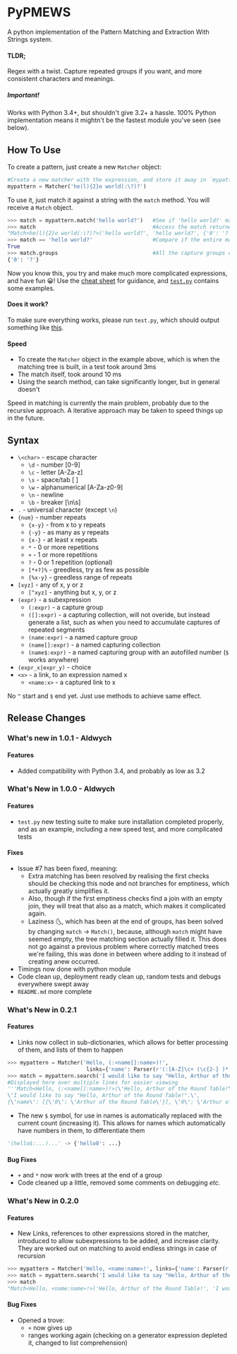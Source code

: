 # PyPMEWS
A python implementation of the Pattern Matching and Extraction With Strings system.

#### TLDR;
Regex with a twist. Capture repeated groups if you want, and more consistent characters and meanings.

##### Important!
Works with Python 3.4+, but shouldn't give 3.2+ a hassle. 100% Python implementation means it mightn't be the fastest module you've seen (see below).

## How To Use
To create a pattern, just create a new `Matcher` object:

```python
#Create a new matcher with the expression, and store it away in `mypattern` for later use
mypattern = Matcher('he(l){2}o world(:\?)?') 
```

To use it, just match it against a string with the `match` method. You will receive a `Match` object.
```python
>>> match = mypattern.match('hello world?')   #See if 'hello world?' matches the expression
>>> match                                     #Access the match returned
"Match<he(l){2}o world(:\?)?>('hello world?', 'hello world?', {'0': '?'})"
>>> match == 'hello world?'                   #Compare if the entire match found is 'helloworld?'
True
>>> match.groups                              #All the capture groups collected
{'0': '?'}
```

Now you know this, you try and make much more complicated expressions, and have fun :grinning:! Use the [cheat sheet](#syntax) for guidance, and [`test.py`](test.py) contains some examples.

#### Does it work?
To make sure everything works, please run `test.py`, which should output something like [this](testresults.md).

#### Speed
* To create the `Matcher` object in the example above, which is when the matching tree is built, in a test took around 3ms
* The match itself, took around 10 ms
* Using the search method, can take significantly longer, but in general doesn't

Speed in matching is currently the main problem, probably due to the recursive approach. A iterative approach may be taken to speed things up in the future.

## Syntax
* `\<char>` - escape character
  * `\d` - number [0-9]
  * `\c` - letter [A-Za-z]
  * `\s` - space/tab [  ]
  * `\w` - alphanumerical [A-Za-z0-9]
  * `\n` - newline
  * `\b` - breaker [\n\s] 
* `.` - universal character (except `\n`)
* `{num}` - number repeats
  * `{x-y}` - from x to y repeats
  * `{-y}` - as many as y repeats
  * `{x-}` - at least x repeats
  * `*` - 0 or more repetitions
  * `+` - 1 or more repetitions
  * `?` - 0 or 1 repetition (optional)
  * `[*+?]%` - greedless, try as few as possible
  * `{%x-y}` - greedless range of repeats
* `[xyz]` - any of x, y or z
  * `[^xyz]` - anything but x, y, or z
* `(expr)` - a subexpression
  * `(:expr)` - a capture group
  * `([]:expr)` - a capturing collection, will not overide, but instead generate a list, such as when you need to accumulate captures of repeated segments
  * `(name:expr)` - a named capture group
  * `(name[]:expr)` - a named capturing collection
  * `(name$:expr)` - a named capturing group with an autofilled number (`$` works anywhere)
* `(expr_x|expr_y)` - choice
* `<x>` - a link, to an expression named x
  * `<name:x>` - a captured link to x

No `^` start and `$` end yet. Just use methods to achieve same effect.

## Release Changes

### What's new in 1.0.1 - Aldwych

#### Features
* Added compatibility with Python 3.4, and probably as low as 3.2

### What's New in 1.0.0 - Aldwych

#### Features
* `test.py` new testing suite to make sure installation completed properly, and as an example, including a new speed test, and more complicated tests

#### Fixes
* Issue #7 has been fixed, meaning:
  * Extra matching has been resolved by realising the first checks should be checking this node and not branches for emptiness, which actually greatly simplifies it.
  * Also, though if the first emptiness checks find a join with an empty join, they will treat that also as a match, which makes it complicated again.
  * Laziness :last_quarter_moon_with_face:, which has been at the end of groups, has been solved by changing `match` -> `Match()`, because, although `match` might have seemed empty, the tree matching section actually filled it. This does not go against a previous problem where correctly matched trees we're failing, this was done in between where adding to it instead of creating anew occurred.
* Timings now done with python module
* Code clean up, deployment ready clean up, random tests and debugs everywhere swept away
* `README.md` more complete

### What's New in 0.2.1
#### Features
* Links now collect in sub-dictionaries, which allows for better processing of them, and lists of them to happen
```python
>>> mypattern = Matcher('Hello, (:<name[]:name>)!', 
                         links={'name': Parser(r'(:[A-Z]\c+ (\c{2-} )*[A-Z]\c+)')})
>>> match = mypattern.search('I would like to say "Hello, Arthur of the Round Table!".')
#Displayed here over multiple lines for easier viewing
'''Match<Hello, (:<name[]:name>)!>(\'Hello, Arthur of the Round Table!\',
\'I would like to say "Hello, Arthur of the Round Table!".\',
{\'name\': [{\'0\': \'Arthur of the Round Table\'}], \'0\': \'Arthur of the Round Table\'})''' 
```
* The new `$` symbol, for use in names is automatically replaced with the current count (increasing it). This allows for names which automatically have numbers in them, to differentiate them
```python
'(hello$:...)...' -> {'hello0': ...}
```

#### Bug Fixes
* `+` and `*` now work with trees at the end of a group
* Code cleaned up a little, removed some comments on debugging *etc.*

### What's New in 0.2.0
#### Features
* New Links, references to other expressions stored in the matcher, introduced to allow subexpressions to be added, and increase clarity. They are worked out on matching to avoid endless strings in case of recursion
```python
>>> mypattern = Matcher('Hello, <name:name>!', links={'name': Parser(r'[A-Z]\c+ (\c{2-} )*[A-Z]\c+')})
>>> match = mypattern.search('I would like to say "Hello, Arthur of the Round Table!".')
>>> match
"Match<Hello, <name:name>!>('Hello, Arthur of the Round Table!', 'I would like to say \"Hello, Arthur of the Round Table!\".', {'name': 'Arthur of the Round Table'})"
```
#### Bug Fixes
* Opened a trove:
  * `+` now gives up
  * ranges working again (checking on a generator expression depleted it, changed to list comprehension)
